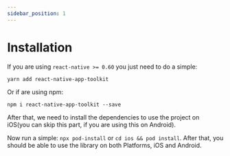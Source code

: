 ```yaml
---
sidebar_position: 1
---
```


# Installation

If you are using `react-native >= 0.60` you just need to do a simple:

```shell
yarn add react-native-app-toolkit
```

Or if are using npm:

```shell
npm i react-native-app-toolkit --save
```

After that, we need to install the dependencies to use the project on iOS(you can skip this part, if you are using this on Android).

Now run a simple: `npx pod-install` or `cd ios && pod install`. After that, you should be able to use the library on both Platforms, iOS and Android.
